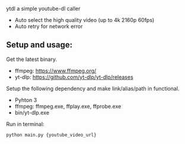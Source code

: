 ytdl a simple youtube-dl caller
- Auto select the high quality video (up to 4k 2160p 60fps)
- Auto retry for network error

## Setup and usage:
Get the latest binary.
- ffmpeg: https://www.ffmpeg.org/
- yt-dlp: https://github.com/yt-dlp/yt-dlp/releases

Setup the following dependency and make link/alias/path in functional.
- Pyhton 3
- ffmpeg: ffmpeg.exe, ffplay.exe, ffprobe.exe
- bin/yt-dlp.exe



Run in terminal:
```sh
python main.py {youtube_video_url}
```